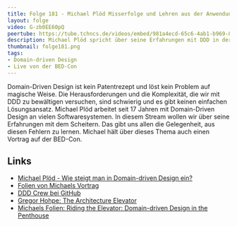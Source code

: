 ```yaml
---
title: Folge 181 - Michael Plöd Misserfolge und Lehren aus der Anwendung von DDD - live von der BED-Con
layout: folge
video: G-zb0EE60pQ
peertube: https://tube.tchncs.de/videos/embed/981a4ecd-65c6-4ab1-b969-8bf4a7f122eb
description: Michael Plöd spricht über seine Erfahrungen mit DDD in der Praxis
thumbnail: folge181.png
tags:
- Domain-driven Design
- Live von der BED-Con
---
```


Domain-Driven Design ist kein Patentrezept und löst kein Problem auf
magische Weise. Die Herausforderungen und die Komplexität, die wir mit
DDD zu bewältigen versuchen, sind schwierig und es gibt keinen
einfachen Lösungsansatz. Michael Plöd arbeitet seit 17 Jahren mit
Domain-Driven Design an vielen Softwaresystemen. In diesem Stream
wollen wir über seine Erfahrungen mit dem Scheitern. Das gibt uns
allen die Gelegenheit, aus diesen Fehlern zu lernen. Michael hält über
dieses Thema auch einen Vortrag auf der BED-Con.

## Links

* [Michael Plöd - Wie steigt man in Domain-driven Design
  ein?](https://software-architektur.tv/2021/11/05/folge90.html)
* [Folien von Michaels
  Vortrag](https://speakerdeck.com/mploed/failures-and-learnings-during-the-adoption-of-ddd)
* [DDD Crew bei GitHub](https://github.com/ddd-crew)
* [Gregor Hohpe: The Architecture
  Elevator](https://architectelevator.com/)
* [Michaels Folien: Riding the Elevator: Domain-driven Design in the Penthouse](https://speakerdeck.com/mploed/riding-the-elevator-domain-driven-design-in-the-penthouse)
